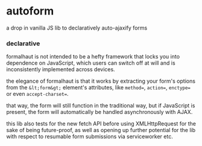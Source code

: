 # autoform
a drop in vanilla JS lib to declaratively auto-ajaxify forms

### declarative
formalhaut is not intended to be a hefty framework that locks you into dependence on JavaScript, which users can switch off at will and is inconsistently implemented across devices.

the elegance of formalhaut is that it works by extracting your form's options from the `&lt;form&gt;` element's attributes, like `method=`, `action=`, `enctype=` or even `accept-charset=`.

that way, the form will still function in the traditional way, but if JavaScript is present, the form will automatically be handled asynchronously with AJAX.

this lib also tests for the new fetch API before using XMLHttpRequest for the sake of being future-proof, as well as opening up further potential for the lib with respect to resumable form submissions via serviceworker etc.
